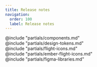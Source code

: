 ```yaml
---
title: Release notes
navigation:
  order: 100
  label: Release notes
---
```


<section data-tab="Components">
  @include "partials/components.md"
</section>

<section data-tab="Design tokens">
  @include "partials/design-tokens.md"
</section>

<section data-tab="Flight Icons">
  @include "partials/flight-icons.md"
</section>

<section data-tab="Ember Flight Icons">
  @include "partials/ember-flight-icons.md"
</section>

<section data-tab="Figma Libraries">
  @include "partials/figma-libraries.md"
</section>
